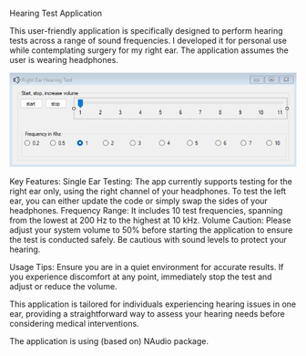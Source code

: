 Hearing Test Application

This user-friendly application is specifically designed to perform hearing tests across a range of sound frequencies. I developed it for personal use while contemplating surgery for my right ear. The application assumes the user is wearing headphones. 

![screenshot](Screenshot.png)

Key Features:
Single Ear Testing: The app currently supports testing for the right ear only, using the right channel of your headphones. To test the left ear, you can either update the code or simply swap the sides of your headphones.
Frequency Range: It includes 10 test frequencies, spanning from the lowest at 200 Hz to the highest at 10 kHz.
Volume Caution: Please adjust your system volume to 50% before starting the application to ensure the test is conducted safely. Be cautious with sound levels to protect your hearing.

Usage Tips:
Ensure you are in a quiet environment for accurate results.
If you experience discomfort at any point, immediately stop the test and adjust or reduce the volume.

This application is tailored for individuals experiencing hearing issues in one ear, providing a straightforward way to assess your hearing needs before considering medical interventions.

The application is using (based on) NAudio package.
